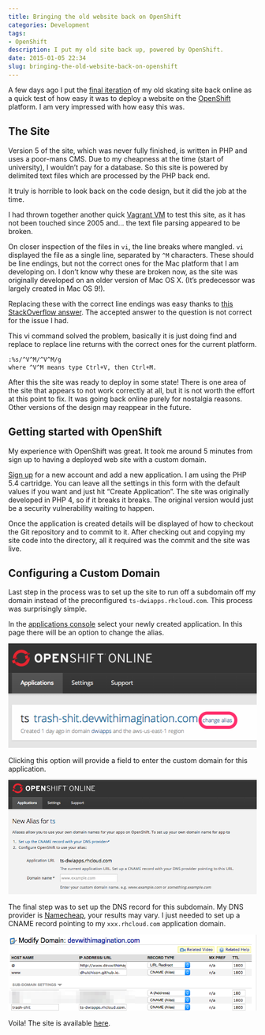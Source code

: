 ```yaml
---
title: Bringing the old website back on OpenShift
categories: Development
tags:
- OpenShift
description: I put my old site back up, powered by OpenShift.
date: 2015-01-05 22:34
slug: bringing-the-old-website-back-on-openshift
---
```

A few days ago I put the [final iteration][1] of my old skating site back online as a quick test of how easy it was to deploy a website on the [OpenShift][2] platform. I am very impressed with how easy this was.

<!--more-->

## The Site

Version 5 of the site, which was never fully finished, is written in PHP and uses a poor-mans CMS. Due to my cheapness at the time (start of university), I wouldn’t pay for a database. So this site is powered by delimited text files which are processed by the PHP back end.

It truly is horrible to look back on the code design, but it did the job at the time.

I had thrown together another quick [Vagrant VM][3] to test this site, as it has not been touched since 2005 and… the text file parsing appeared to be broken.

On closer inspection of the files in `vi`, the line breaks where mangled. `vi` displayed the file as a single line, separated by `^M` characters. These should be line endings, but not the correct ones for the Mac platform that I am developing on. I don’t know why these are broken now, as the site was originally developed on an older version of Mac OS X. (It’s predecessor was largely created in Mac OS 9!).

Replacing these with the correct line endings was easy thanks to [this StackOverflow answer][4]. The accepted answer to the question is not correct for the issue I had.

This vi command solved the problem, basically it is just doing find and replace to replace line returns with the correct ones for the current platform.

    :%s/^V^M/^V^M/g
    where ^V^M means type Ctrl+V, then Ctrl+M.

After this the site was ready to deploy in some state! There is one area of the site that appears to not work correctly at all, but it is not worth the effort at this point to fix. It was going back online purely for nostalgia reasons. Other versions of the design may reappear in the future.

## Getting started with OpenShift

My experience with OpenShift was great. It took me around 5 minutes from sign up to having a deployed web site with a custom domain.

[Sign up][7] for a new account and add a new application. I am using the PHP 5.4 cartridge. You can leave all the settings in this form with the default values if you want and just hit “Create Application”. The site was originally developed in PHP 4, so if it breaks it breaks. The original version would just be a security vulnerability waiting to happen.

Once the application is created details will be displayed of how to checkout the Git repository and to commit to it. After checking out and copying my site code into the directory, all it required was the commit and the site was live.

## Configuring a Custom Domain

Last step in the process was to set up the site to run off a subdomain off my domain instead of the preconfigured `ts-dwiapps.rhcloud.com`. This process was surprisingly simple. 

In the [applications console][6] select your newly created application. In this page there will be an option to change the alias.

![Change alias option][openshift_custom_domain_1]

Clicking this option will provide a field to enter the custom domain for this application.

![Change alias form][openshift_custom_domain_2]

The final step was to set up the DNS record for this subdomain. My DNS provider is [Namecheap][5], your results may vary. I just needed to set up a CNAME record pointing to my `xxx.rhcloud.com` application domain.

![Namecheap domain options][openshift_custom_domain_3]

Voila! The site is available [here][1].

[1]: http://trash-shit.devwithimagination.com/ "TS V5 "
[2]: https://www.openshift.com/ "OpenShift by Red Hat "
[3]: /2015/01/02/vagrant-setup/ "Vagrant Setup | Dev With Imagination "
[4]: http://stackoverflow.com/a/811208/230449 "line breaks - How to convert the ^M linebreak to 'normal' linebreak in a file opened in vim? - Stack Overflow "
[5]: https://www.namecheap.com/ "Namecheap.com • Cheap Domain Name Registration & Web Hosting "
[6]: https://openshift.redhat.com/app/console/applications "Applications | OpenShift Online by Red Hat "
[7]: https://www.openshift.com/app/account/new "Create an account | OpenShift Online by Red Hat "

[openshift_custom_domain_1]: /images/openshift_ts/custom_domain1.png "Change alias option in OpenShift application"
[openshift_custom_domain_2]: /images/openshift_ts/custom_domain2.png "Add alias form"
[openshift_custom_domain_3]: /images/openshift_ts/custom_domain3.png "Namecheap DNS settings"
